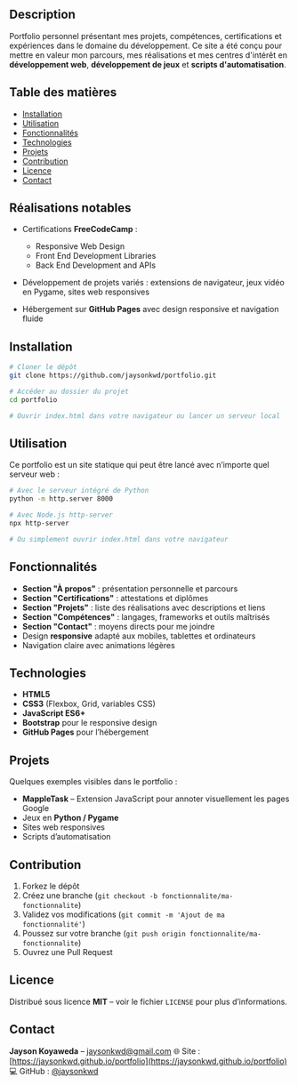 ## Description

Portfolio personnel présentant mes projets, compétences, certifications et expériences dans le domaine du développement.
Ce site a été conçu pour mettre en valeur mon parcours, mes réalisations et mes centres d'intérêt en **développement web**, **développement de jeux** et **scripts d'automatisation**.

## Table des matières

* [Installation](#installation)
* [Utilisation](#utilisation)
* [Fonctionnalités](#fonctionnalités)
* [Technologies](#technologies)
* [Projets](#projets)
* [Contribution](#contribution)
* [Licence](#licence)
* [Contact](#contact)

## Réalisations notables

* Certifications **FreeCodeCamp** :

  * Responsive Web Design
  * Front End Development Libraries
  * Back End Development and APIs
* Développement de projets variés : extensions de navigateur, jeux vidéo en Pygame, sites web responsives
* Hébergement sur **GitHub Pages** avec design responsive et navigation fluide

## Installation

```bash
# Cloner le dépôt
git clone https://github.com/jaysonkwd/portfolio.git

# Accéder au dossier du projet
cd portfolio

# Ouvrir index.html dans votre navigateur ou lancer un serveur local
```

## Utilisation

Ce portfolio est un site statique qui peut être lancé avec n’importe quel serveur web :

```bash
# Avec le serveur intégré de Python
python -m http.server 8000

# Avec Node.js http-server
npx http-server

# Ou simplement ouvrir index.html dans votre navigateur
```

## Fonctionnalités

* **Section "À propos"** : présentation personnelle et parcours
* **Section "Certifications"** : attestations et diplômes
* **Section "Projets"** : liste des réalisations avec descriptions et liens
* **Section "Compétences"** : langages, frameworks et outils maîtrisés
* **Section "Contact"** : moyens directs pour me joindre
* Design **responsive** adapté aux mobiles, tablettes et ordinateurs
* Navigation claire avec animations légères

## Technologies

* **HTML5**
* **CSS3** (Flexbox, Grid, variables CSS)
* **JavaScript ES6+**
* **Bootstrap** pour le responsive design
* **GitHub Pages** pour l’hébergement

## Projets

Quelques exemples visibles dans le portfolio :

* **MappleTask** – Extension JavaScript pour annoter visuellement les pages Google
* Jeux en **Python / Pygame**
* Sites web responsives
* Scripts d’automatisation

## Contribution

1. Forkez le dépôt
2. Créez une branche (`git checkout -b fonctionnalite/ma-fonctionnalite`)
3. Validez vos modifications (`git commit -m 'Ajout de ma fonctionnalité'`)
4. Poussez sur votre branche (`git push origin fonctionnalite/ma-fonctionnalite`)
5. Ouvrez une Pull Request

## Licence

Distribué sous licence **MIT** – voir le fichier `LICENSE` pour plus d’informations.

## Contact

**Jayson Koyaweda** – [jaysonkwd@gmail.com](mailto:jaysonkwd@gmail.com)
🌐 Site : [https://jaysonkwd.github.io/portfolio](https://jaysonkwd.github.io/portfolio)
💻 GitHub : [@jaysonkwd](https://github.com/jaysonkwd)
